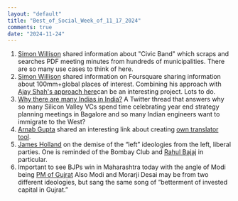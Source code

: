 ```yaml
---
layout: "default"
title: "Best_of_Social_Week_of_11_17_2024"
comments: true
date: "2024-11-24"
---
```


1. [Simon Willison](https://simonw.substack.com/p/civic-band-scraping-and-searching) shared information about "Civic Band" which scraps and searches PDF meeting minutes from hundreds of municipalities. There are so many use cases to think of here.
2. [Simon Willison](https://simonwillison.net/2024/Nov/20/foursquare-open-source-places/) shared information on Foursquare sharing information about 100mm+global places of interest. Combining his approach with [Ajay Shah's approach here](https://www.xkdr.org/paper/foundations-for-nighttime-lights-data-analysis)can be an interesting project. Lots to do.
3. [Why there are many Indias in India?](https://x.com/jsensarma/status/1816009178315366631?s=46) A Twitter thread that answers why so many Silicon Valley VCs spend time celebrating year end strategy planning meetings in Bagalore and so many Indian engineers want to immigrate to the West?
4. [Arnab Gupta](https://x.com/championswimmer) shared an interesting link about creating [own translator tool](https://x.com/championswimmer/status/1860089717242626269).
5. [James Holland](https://x.com/james7holland/status/1860284915117339084?s=46) on the demise of the “left” ideologies from the left, liberal parties. One is reminded of the Bombay Club and [Rahul Bajaj](https://www.business-standard.com/article/opinion/bhupesh-bhandari-once-there-was-the-bombay-club-111070800048_1.html) in particular.
6. Important to see BJPs win in Maharashtra today with the angle of Modi being [PM of Gujrat](https://thewire.in/government/in-past-ten-years-a-gujarat-heavy-pmo) Also Modi and Morarji Desai may be from two different ideologies, but sang the same song of “betterment of invested capital in Gujrat.”
